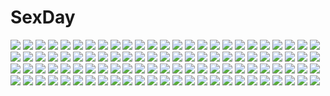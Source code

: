 # SexDay
![](https://konachan.com/image/6a815bfc6b2801c33b28d64df1d3f191/Konachan.com%20-%2045291%20clouds%20iriya_kana%20iriya_no_sora_ufo_no_natsu%20komatsu_eiji%20long_hair%20purple_hair%20red_eyes%20school_uniform%20sky%20watermark.jpg)
![](https://konachan.com/jpeg/04c096c3625d8e138d8e03d8aaad3983/Konachan.com%20-%2069966%20gloves%20green_eyes%20green_hair%20hatsune_miku%20long_hair%20microphone%20twintails%20vocaloid.jpg)
![](https://konachan.com/image/907647c8f894b6b22318353248db5299/Konachan.com%20-%20206054%20bow%20dress%20heart%20nanna_%28irasutokanakili%29%20original%20pink_eyes%20pink_hair%20polychromatic%20ribbons%20stars%20twintails%20wand.jpg)
![](https://konachan.com/jpeg/f7ca40c5d6b08bbd9b67f46302e96e84/Konachan.com%20-%20148377%20asteion%20bicolored_eyes%20bikini%20breasts%20cleavage%20corona_timir%20drink%20fujima_takuya%20group%20rio_wezley%20sacred_heart%20swimsuit%20vita%20yagami_hayate.jpg)
![](https://konachan.com/image/25458f9f49651f62241b35acb481a524/Konachan.com%20-%2036073%20tagme.jpg)
![](https://konachan.com/jpeg/15cbddb419d57d8a53fae751be1bab79/Konachan.com%20-%20246468%20black_hair%20cropped%20feel_%28nasitaki%29%20flowers%20leaves%20original%20rain%20red_eyes%20see_through%20short_hair%20signed%20skirt%20thighhighs%20water%20zettai_ryouiki.jpg)
![](https://konachan.com/image/b9636649c18d9597eb2e9a4f0c00c56a/Konachan.com%20-%2097116%20akemi_homura%20kaname_madoka%20keito_%28kazamatuli%29%20mahou_shoujo_madoka_magica%20pink_hair%20school_uniform%20shoujo_ai%20white.jpg)
![](https://konachan.com/image/8d283fe1af99384d0e0e5bda9ef7fce8/Konachan.com%20-%20137282%20brown_eyes%20brown_hair%20escu%3Ade%20gurenka%20nagatsuki_fumika%20nekonyan%20school_uniform%20short_hair%20thighhighs.jpg)
![](https://konachan.com/jpeg/11d7de2806137a66c43062c51ac24e7a/Konachan.com%20-%20165464%20anegawara_rin%20animal%20anus%20araiguma%20bikini%20breasts%20censored%20game_cg%20nipples%20oukido_emu%20pussy%20swimsuit%20wet%20yuibi.jpg)
![](https://konachan.com/image/ef9621fdc3d05b9cd60cbbe56463df43/Konachan.com%20-%2012956%20ergo_proxy%20pino.jpg)
![](https://konachan.com/image/a3c0aa2982321b68bd0b33bd10ea89a2/Konachan.com%20-%2042832%20bow%20brown_eyes%20brown_hair%20hat%20lisianthus%20long_hair%20rei%20ribbons%20school_uniform%20shuffle.jpg)
![](https://konachan.com/image/0bac0af34f94cbb5694da5690fe2ef4d/Konachan.com%20-%20130524%20black_hair%20black_rock_shooter%20blue_eyes%20kuroi_mato%20sword%20weapon.jpg)
![](https://konachan.com/image/d40353897ed08f08aaaedfb73d96a4f7/Konachan.com%20-%2018403%20rozen_maiden%20souseiseki%20suiseiseki.jpg)
![](https://konachan.com/image/0833f816f0945f28fead8ac25d947a40/Konachan.com%20-%2055873%20black_hair%20black_rock_shooter%20death_scythe%20green_eyes%20huke%20long_hair%20monochrome%20original%20scythe%20skirt%20thighhighs%20weapon.jpg)
![](https://konachan.com/image/3de9c29653a42d774575b899deab6ef6/Konachan.com%20-%2010173%20all_male%20blonde_hair%20blue_eyes%20headband%20male%20namikaze_minato%20naruto.jpg)
![](https://konachan.com/jpeg/c44cadd4bb2a7b952f71802f025b54ba/Konachan.com%20-%20238511%20animal_ears%20bow%20breasts%20brown_hair%20catgirl%20cosplay%20drink%20elbow_gloves%20gloves%20idolmaster%20kemono_friends%20meto31%20short_hair%20signed%20tail%20thighhighs%20white.jpg)
![](https://konachan.com/image/d84b23ef52dc317212c696c91a18041e/Konachan.com%20-%20187554%20original%20panamaman.jpg)
![](https://konachan.com/image/a911ff4af7a52b074cc2cf082b0b120b/Konachan.com%20-%2096834%20akemi_homura%20dress%20kaname_madoka%20kyuubee%20mahou_shoujo_madoka_magica%20miki_sayaka%20pink_hair%20red_eyes%20sakura_kyouko%20tail%20thighhighs%20tomoe_mami.jpg)
![](https://konachan.com/image/5534a7862b1437dd5b8bcb15d6ffd8da/Konachan.com%20-%20143811%20accel_world%20arita_haruyuki%20mayuzumi_takumu%20platin_%28alios%29.jpg)
![](https://konachan.com/image/68abad1132d014e4709744b1e987da7e/Konachan.com%20-%2034224%20tagme.jpg)
![](https://konachan.com/jpeg/9bddafdf186dab0f50f44ca13d11826b/Konachan.com%20-%20297387%20animal%20building%20cat%20dress%20night%20original%20rain%20scenic%20signed%20summer_dress%20umbrella%20water%20yomochi.jpg)
![](https://konachan.com/image/2a5ebc4e9792c13d4846ece3dcdda0ca/Konachan.com%20-%20180873%20aliasing%20animal_ears%20blue_eyes%20computer%20drink%20fan%20food%20glasses%20headphones%20instrument%20long_hair%20original%20pink_hair%20shirakaba%20skirt%20thighhighs.jpg)
![](https://konachan.com/image/fe04b377b3addb291038272da9f25224/Konachan.com%20-%2094622%20blush%20brown_hair%20bunny%20long_hair%20snow%20snowman%20valyu.jpg)
![](https://konachan.com/image/d552eb60a7c72f5d361e363a05e367cb/Konachan.com%20-%20237995%20aqua_eyes%20aqua_hair%20foo_midori%20hatsune_miku%20headphones%20long_hair%20microphone%20signed%20twintails%20vocaloid.jpg)
![](https://konachan.com/image/c68f3bb09e8a18d622fa8fe1c2397d5e/Konachan.com%20-%2012440%20aqua_eyes%20aqua_hair%20boots%20gloves%20kiddy_grade%20lumiere%20purple_eyes%20purple_hair%20skirt.jpg)
![](https://konachan.com/image/e0c86c98ae98956a73cdeb2940ea45cf/Konachan.com%20-%20255486%203d%20barefoot%20blonde_hair%20goggles%20hat%20long_hair%20monogatari_%28series%29%20oshino_shinobu%20realistic%20red_eyes%20ribbons%20sword%20tagme_%28artist%29%20watermark%20weapon.jpg)
![](https://konachan.com/image/cf1f5007adce345ef826892b0d2be8c6/Konachan.com%20-%2096461%20blonde_hair%20bow%20braids%20brown_eyes%20brown_hair%20hakurei_reimu%20japanese_clothes%20kirisame_marisa%20miko%20touhou%20witch.jpg)
![](https://konachan.com/jpeg/402dbbef0dfe4c15481365b88365c679/Konachan.com%20-%20163877%20breasts%20carnelian%20japanese_clothes%20nipples%20no_bra%20nopan%20see_through%20tagme.jpg)
![](https://konachan.com/jpeg/e4660a2d1f02913c5db9d13e1c318054/Konachan.com%20-%20194863%20black_hair%20blue_eyes%20braids%20date_a_live%20long_hair%20maid%20orange_hair%20pantyhose%20purple_eyes%20scan%20skirt%20skirt_lift%20yamai_kaguya%20yamai_yuzuru.jpg)
![](https://konachan.com/jpeg/d484ed2a16e8ec2fa17e23f198ab7866/Konachan.com%20-%2067572%20hatsune_miku%20twintails%20vocaloid.jpg)
![](https://konachan.com/jpeg/c905c8b11e54b35064b51c5bb86a1867/Konachan.com%20-%20185952%20anal%20anus%20bed%20black_hair%20blush%20breasts%20game_cg%20long_hair%20nipples%20no_bra%20open_shirt%20panties%20pussy%20red_eyes%20skirt%20spread_legs%20tail%20uncensored%20underwear.jpg)
![](https://konachan.com/image/24a82cfe9776328ee2d0ef40819e246d/Konachan.com%20-%20133981%20black_hair%20bow%20hakurei_reimu%20japanese_clothes%20miko%20mochinu%20ofuda%20touhou.jpg)
![](https://konachan.com/image/1141b701ae3f7bdc7bee2445169387ba/Konachan.com%20-%2065965%20blue_hair%20monster_hunter%20nargacuga_%28armor%29%20red_eyes%20weapon%20yasakani_an.jpg)
![](https://konachan.com/image/588e02a6e37de7c820e0d363ee56bed2/Konachan.com%20-%2053563%20bakemonogatari%20ball%20basketball%20bike_shorts%20black_hair%20brown_eyes%20kanbaru_suruga%20school_uniform%20short_hair%20shorts%20skirt%20sport%20tagme_%28artist%29.jpg)
![](https://konachan.com/jpeg/33a90802cf92884d135d2382d6e7bd9d/Konachan.com%20-%20237814%20armor%20arsenixc%20boots%20cropped%20gloves%20horns%20original%20pink_hair%20red_eyes%20short_hair%20sword%20weapon.jpg)
![](https://konachan.com/image/c35eac3b64d7ea1b4fb07bfd16672186/Konachan.com%20-%20185212%20animal_ears%20breasts%20eushully%20nipples%20tagme%20tenbin_no_la_dea_%7Eikusa_megami_memoria%7E.jpg)
![](https://konachan.com/jpeg/d89670f4ca93532c27bad89631565546/Konachan.com%20-%20264276%20bed%20black_hair%20breasts%20cameltoe%20game_cg%20long_hair%20navel%20nipples%20no_bra%20open_shirt%20panties%20pantyhose%20shirt%20skirt%20skirt_lift%20underwear%20undressing.jpg)
![](https://konachan.com/image/65ab046b1457bb46b1666a8653908e94/Konachan.com%20-%20251675%20boots%20breasts%20brown_eyes%20brown_hair%20cleavage%20feathers%20long_hair%20lpip%20original%20white.jpg)
![](https://konachan.com/image/ce6c43fbe495d10a28d7843a05b606f6/Konachan.com%20-%20166486%20clouds%20flowers%20grass%20green_hair%20kazami_yuuka%20mito%20short_hair%20signed%20sky%20sunflower%20touhou%20umbrella.jpg)
![](https://konachan.com/image/62e38f964446c2a73e7516d1e5b35cd1/Konachan.com%20-%20212252%20aliasing%20barefoot%20edoya_inuhachi%20fantasista_doll%20long_hair%20mirror%20reflection%20teddy_bear%20white_hair.jpg)
![](https://konachan.com/image/66b009144b243f728d5b86d8861459f0/Konachan.com%20-%208898%20kanon%20minase_nayuki.jpg)
![](https://konachan.com/image/bc22616359c09eb695307054b9ccc14c/Konachan.com%20-%2046284%20blue_hair%20ex_keine%20fujiwara_no_mokou%20horns%20kamishirasawa_keine%20ribbons%20sleeping%20touhou.jpg)
![](https://konachan.com/image/4280b4652123ad10f05e3871c8819c3b/Konachan.com%20-%20183747%20black_hair%20breasts%20cleavage%20cum%20headdress%20long_hair%20petals%20ponytail%20pussy%20red_eyes%20spread_legs%20thighhighs%20uncensored%20urine%20wedding_attire%20windforcelan.jpg)
![](https://konachan.com/image/8f9b538a45876401319f7a49a2d3af7e/Konachan.com%20-%20261382%20aliasing%20blue_hair%20dress%20hat%20loli%20moon%20night%20remilia_scarlet%20short_hair%20sky%20tagme_%28artist%29%20touhou%20vampire%20wings.jpg)
![](https://konachan.com/image/e823cb0b0abce5ff5b55db5e051bb7eb/Konachan.com%20-%2098827%20kazami_yuuka%20medicine_melancholy%20onozuka_komachi%20pizaya%20shikieiki_yamaxanadu%20touhou.jpg)
![](https://konachan.com/jpeg/7824cfd2e27e0fb233eea2c1860ce9d5/Konachan.com%20-%20297802%20animal_ears%20bandaid%20bikini_top%20collar%20flat_chest%20headphones%20loli%20long_hair%20original%20ponytail%20red_eyes%20red_hair%20tail%20utm%20waifu2x%20watermark%20wristwear.jpg)
![](https://konachan.com/image/d1e6c8c54c7e965a79c76c5a88310f7f/Konachan.com%20-%20230374%20animal%20barefoot%20clouds%20dress%20fish%20long_hair%20pink_hair%20rin_%28shelter%29%20shelter%20sky%20wenqing_yan_%28yuumei_art%29.jpg)
![](https://konachan.com/image/98d3f79c3c7e32ebe219c5f3d9e079c4/Konachan.com%20-%20270948%20ass%20blush%20breasts%20green_eyes%20headband%20kneehighs%20naked_shirt%20nipples%20open_shirt%20panty_pull%20shirt%20short_hair%20socks%20touhou%20undressing%20white_hair.jpg)
![](https://konachan.com/jpeg/4c1760fdde40478f8b2ea8417577f82f/Konachan.com%20-%2035206%20garden_%28galge%29.jpg)
![](https://konachan.com/jpeg/b4134f6865f5669b8e5605aeaf145c0b/Konachan.com%20-%20296170%20ass%20barefoot%20beach%20bikini%20braids%20breasts%20brown_hair%20cleavage%20cropped%20kainkout%20long_hair%20oosuki_mamako%20purple_eyes%20swimsuit%20water.jpg)
![](https://konachan.com/jpeg/e2631e5cc62948ed890e1cca1a8eb264/Konachan.com%20-%20183027%20anus%20bed%20black_hair%20chain%20collar%20cum%20game_cg%20long_hair%20mutou_kurihito%20nude%20penis%20pussy%20red_eyes%20sex%20uncensored%20yukinokouji_shiaya.jpg)
![](https://konachan.com/image/09177b7f17e909ebf2fcbb9aea487bee/Konachan.com%20-%2097276%202girls%20blonde_hair%20fang%20flandre_scarlet%20ponytail%20purple_hair%20remilia_scarlet%20short_hair%20touhou%20vampire.jpg)
![](https://konachan.com/image/d232963f606e0ce0f53724c8c9f79d88/Konachan.com%20-%20103470%20blue_eyes%20guitar%20instrument%20long_hair%20megurine_luka%20pink_hair%20sky%20thighhighs%20vocaloid.jpg)
![](https://konachan.com/jpeg/fbd28e7d2089a01e96520687af709fb1/Konachan.com%20-%20222569%20amami_haruka%20aqua_eyes%20bow%20brown_hair%20close%20cropped%20glasses%20hat%20idolmaster%20miazi%20waifu2x.jpg)
![](https://konachan.com/jpeg/a93c355c0ee05db6278f4432a3f804b3/Konachan.com%20-%20199083%20ass%20blue_hair%20blush%20breasts%20censored%20game_cg%20giga%20kino_%28kino_konomi%29%20nakano_mei%20nipples%20nude%20penis%20purple_eyes%20pussy%20sex%20shirogane_x_spirits%21%20wet.jpg)
![](https://konachan.com/image/46804f08e431934cf17f2b6c88868b8d/Konachan.com%20-%2055493%20ayanami_rei%20black_hair%20kobayashi_yuji%20neon_genesis_evangelion%20red_eyes.jpg)
![](https://konachan.com/jpeg/8a56a820ac43d481fbec7b0ce7bbb8ff/Konachan.com%20-%20153462%20blue_eyes%20blue_hair%20hatsune_miku%20long_hair%20microphone%20tagme%20transparent%20twintails%20vocaloid.jpg)
![](https://konachan.com/image/0eee735257bbf0b7d57914fff03fe94b/Konachan.com%20-%2078663%20hatsune_miku%20miku_append%20twintails%20vocaloid.jpg)
![](https://konachan.com/image/f170c57a91a642eebabaf0753d85ce8b/Konachan.com%20-%2051136%20akiyama_mio%20k-on%21%20nakano_azusa%20yamanaka_sawako.jpg)
![](https://konachan.com/image/75debd35985dc1e28498bad525bf06c2/Konachan.com%20-%2026257%20kingdom_hearts%20polychromatic%20yellow.jpeg)
![](https://konachan.com/jpeg/aa363d1c5baad3889c16f0f4d65fe985/Konachan.com%20-%20289606%20annin_doufu%20ichinose_shiki%20idolmaster%20idolmaster_cinderella_girls%20idolmaster_cinderella_girls_starlight_stage%20ninomiya_asuka.jpg)
![](https://konachan.com/jpeg/30489dc4c7fd67ec0508085b2b0f05ab/Konachan.com%20-%2055455%20close%20hanabishi_miki%20hayate_no_gotoku%20transparent%20vector.jpg)
![](https://konachan.com/image/6e7ad21d23e9e2b6e42c84a0ecd3a010/Konachan.com%20-%20143632%20hana_%28mew%29%20hatsune_miku%20vocaloid.jpg)
![](https://konachan.com/image/2d1e57747e3b2f76ea321d1bd04f27e6/Konachan.com%20-%2046061%20black_lagoon%20revy%20signed%20vector.jpg)
![](https://konachan.com/image/96f054f01264fe917e54d275e8e7b840/Konachan.com%20-%20142882%20loli%20male%20marui_futaba%20mitsudomoe%20pink%20shorts.jpg)
![](https://konachan.com/image/4ad73f02ebc2c798b7c1b9638c2e32c7/Konachan.com%20-%2016551%202girls%20bed%20blue_hair%20bow%20breasts%20brown_hair%20carnelian%20cleavage%20doll%20dress%20food%20headdress%20long_hair%20no_bra%20reen_kadorer%20thighhighs%20watermark.jpg)
![](https://konachan.com/image/56e7158c79b0bf77a2cc298b1b5ad5ac/Konachan.com%20-%2049706%20flyable_heart%20itou_noiji%20school_uniform%20shirasagi_mayuri.jpg)
![](https://konachan.com/image/0832854be11a9cabe8d1f7f24f0a5668/Konachan.com%20-%20203940%20akemi_homura%20kaname_madoka%20mahou_shoujo_madoka_magica%20okara_%28loliyunran123%29.jpg)
![](https://konachan.com/jpeg/04d9eb8fb8bfaab635b8f2fa226dc45e/Konachan.com%20-%2039382%20kazehana%20purple%20sekirei%20vector.jpg)
![](https://konachan.com/image/367ded88ea1f7f60e86afb2aac987850/Konachan.com%20-%20104244%20anus%20blush%20censored%20drink%20flowers%20gloves%20long_hair%20original%20purple_hair%20pussy%20sky%20spread_legs%20spread_pussy%20thighhighs%20tiara%20twintails%20yellow_eyes.jpg)
![](https://konachan.com/jpeg/3eb7028138aa96d2226212430ac368b2/Konachan.com%20-%20230397%20blonde_hair%20dress%20gradient%20instrument%20jane_mere%20miyazono_kaori%20petals%20ponytail%20shigatsu_wa_kimi_no_uso%20third-party_edit%20violin.jpg)
![](https://konachan.com/jpeg/4ddac9da20f43e413a156344c4182fe5/Konachan.com%20-%20278004%20anus%20barefoot%20bell%20blue_eyes%20blush%20breasts%20christmas%20hat%20idolmaster%20lambda%20long_hair%20navel%20nipples%20ootsuki_yui%20pussy%20spread_legs%20thighhighs%20uncensored.jpg)
![](https://konachan.com/jpeg/90e8992872883f0a0a064a59c04f79da/Konachan.com%20-%20192230%20barefoot%20blue_eyes%20ciel_nosurge%20ionasal%20tagme%20thighhighs.jpg)
![](https://konachan.com/jpeg/d7a1eeafe6d232618667828eef1c5080/Konachan.com%20-%20253292%20barefoot%20blonde_hair%20braids%20breasts%20cleavage%20couch%20game_cg%20green_eyes%20harukaze_soft%20necklace%20ponytail%20ribbons%20short_hair%20skirt%20yuuri_shachi.jpg)
![](https://konachan.com/jpeg/63578255255b0069f988fcabf8dfa1ae/Konachan.com%20-%2093361%20blue_eyes%20lambdadelta%20male%20red_eyes%20red_hair%20umineko_no_naku_koro_ni%20ushiromiya_ange%20ushiromiya_battler.jpg)
![](https://konachan.com/image/7048edd47852b10af97a6e8a66a4ec60/Konachan.com%20-%20271833%20blindfold%20blonde_hair%20bones%20building%20cross%20dlwhdals901%20green_eyes%20headdress%20nun%20original%20short_hair%20skull%20sky%20stockings%20sword%20thighhighs%20tree%20weapon.jpg)
![](https://konachan.com/image/b09122cf2a72b1861108df3c279f3535/Konachan.com%20-%20164809%20candy%20clouds%20dress%20jong_tu%20original%20sky.jpg)
![](https://konachan.com/image/4c6ff30e4b2616d38b10affe6ec958f4/Konachan.com%20-%2036324%20albert_de_morcerf%20count_of_monte_cristo%20gankutsuou.jpg)
![](https://konachan.com/image/795c55daa7cd30789d1be8c4999c23ac/Konachan.com%20-%20262402%20aqua_eyes%20aqua_hair%20elbow_gloves%20gloves%20hatsune_miku%20headphones%20lengchan_%28fu626878068%29%20long_hair%20ribbons%20shorts%20twintails%20vocaloid%20watermark.jpg)
![](https://konachan.com/image/8e7b1d7e1975d49bd5f038c32d53c0d1/Konachan.com%20-%20184162%20anthropomorphism%20blush%20breast_grab%20gray_hair%20jito_%28mesuki_nitouhei%29%20jpeg_artifacts%20kantai_collection%20long_hair%20murakumo_%28kancolle%29%20nude.jpg)
![](https://konachan.com/jpeg/c5231fd79b3403dd91bfdf636438464e/Konachan.com%20-%20213640%20armor%20bikini%20blonde_hair%20breasts%20brown_eyes%20garter%20long_hair%20navel%20nipples%20original%20pointed_ears%20pussy%20swimsuit%20third-party_edit%20white.jpg)
![](https://konachan.com/image/73b481b8b2f13b5c1cec08f5773f35fe/Konachan.com%20-%2079650%20dress%20ini%20loli%20original%20ribbons%20short_hair%20thighhighs.jpg)
![](https://konachan.com/jpeg/faba42731f05bb9071b40008e50033bd/Konachan.com%20-%20280260%20black_hair%20blue_eyes%20blue_hair%20brown_eyes%20brown_hair%20clamp%20daidouji_tomoyo%20gradient%20green_eyes%20group%20headband%20li_syaoran%20male%20scan%20short_hair.jpg)
![](https://konachan.com/image/4186f3d27f13ffb7a5bc493bc052dc9d/Konachan.com%20-%2061068%20breasts%20censored%20morihama_karute%20nipples%20pubic_hair%20pussy%20pussy_juice%20seolla_schweizer%20spread_legs%20super_robot_wars%20wet.jpg)
![](https://konachan.com/image/370caefa000fd0644d8bf33d34da0fbb/Konachan.com%20-%20160881%20blush%20breasts%20cleavage%20gloves%20japanese_clothes%20katana%20kizuka_kanata%20original%20sword%20weapon%20white%20white_hair%20yellow_eyes.jpg)
![](https://konachan.com/image/7f75ed52ab7c362db457dd5bd1c72607/Konachan.com%20-%20151952%202girls%20bikini_top%20blonde_hair%20blue%20braids%20breasts%20cecilia_alcott%20charlotte_dunois%20cleavage%20cropped%20infinite_stratos%20long_hair%20necklace%20wink.jpg)
![](https://konachan.com/image/73e70278d57c757a639a3a777e888c3c/Konachan.com%20-%20195454%20hunie_pop%20logo%20ninamo%20tagme%20yumi_aiko.jpg)
![](https://konachan.com/jpeg/6218b7ddcf0187286043eef48232d245/Konachan.com%20-%2059345%20aqua_hair%20blue_eyes%20blush%20long_hair%20navel%20original%20peko%20ribbons%20school_uniform%20twintails%20watermark%20wink.jpg)
![](https://konachan.com/image/a2778ab0925636f9660c300dd1d793c8/Konachan.com%20-%20113093%20dress%20night%20stars%20touhou%20weapon%20yagokoro_eirin%20yakumo_yukari.jpg)
![](https://konachan.com/jpeg/3ffbf531798744aed65a7e1ae44757e5/Konachan.com%20-%20273468%20anus%20bed%20bondage%20breasts%20gloves%20kidmo%20long_hair%20nipples%20no_bra%20pink_hair%20ponytail%20pussy%20realistic%20red_eyes%20shackles%20shirt%20stockings%20watermark%20wet.jpg)
![](https://konachan.com/image/c1b977b7fa69a228199b1b041b5262ae/Konachan.com%20-%2029365%20ichigo_mashimaro%20itou_chika.jpg)
![](https://konachan.com/jpeg/49891ddb6b2e4767f3c24a93574d4e84/Konachan.com%20-%20262237%20anthropomorphism%20aqua_eyes%20azur_lane%20breasts%20chiyingzai%20cleavage%20elbow_gloves%20gloves%20hat%20illustrious_%28azur_lane%29%20long_hair%20scan%20white_hair.jpg)
![](https://konachan.com/image/06a4a48272c001ce763b308d5d502983/Konachan.com%20-%2040061%20galge.com%20kusanagi_koyori%20logo%20loli%20tagme.jpg)
![](https://konachan.com/jpeg/e750c9dcad7aa9fe1ab507e2cec52a5c/Konachan.com%20-%20279285%20bikini%20black_hair%20blue_eyes%20blush%20bondage%20breasts%20chain%20jack_dempa%20long_hair%20navel%20original%20pubic_hair%20spread_legs%20swimsuit%20underwear.jpg)
![](https://konachan.com/jpeg/017511cc1c6e8b92655616dc784ffa7c/Konachan.com%20-%20151190%20blush%20boots%20bow%20brown_hair%20christmas%20fang%20hat%20horns%20ibuki_suika%20long_hair%20mino106%20panties%20pantyhose%20santa_costume%20santa_hat%20touhou%20underwear%20upskirt.jpg)
![](https://konachan.com/image/c06023fbd201ecc175e2d34eecd0d18f/Konachan.com%20-%20217099%202girls%20blonde_hair%20blue_eyes%20blue_hair%20breasts%20cleavage%20horns%20kanna_%28p%26d%29%20long_hair%20petals%20pointed_ears%20ponytail%20satsuki_%28p%26d%29%20thighhighs.jpg)
![](https://konachan.com/image/e725668f9dbed230c8eda5f63640ac6d/Konachan.com%20-%2054056%20all_male%20bleach%20kyoraku_shunsui%20male%20ukitake_jyuushirou.jpg)
![](https://konachan.com/image/08ca315e32fca494eb036a1b9786313e/Konachan.com%20-%209798%20ayase_yue%20mahou_sensei_negima%20miyazaki_nodoka.jpg)
![](https://konachan.com/image/82d5a1e4220f1b8171ddfe16b2156988/Konachan.com%20-%2084236%20chain%20painpa%20red_hair%20school_uniform.jpg)
![](https://konachan.com/image/bc2ccd9390f0103c439cc8410785ce25/Konachan.com%20-%20192190%20alice_in_wonderland%20azumi_kazuki%20cosplay%20dress%20gochuumon_wa_usagi_desu_ka%3F%20kafuu_chino%20long_hair%20thighhighs.jpg)
